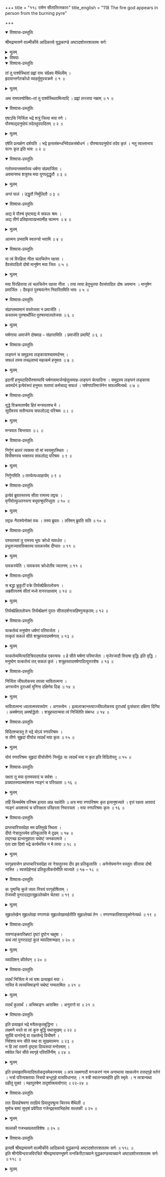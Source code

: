+++
title = "११८ रामेण सीतातिरस्कारः"
title_english = "118 The fire god appears in person from the burning pyre"

+++

<details open><summary>विश्वास-प्रस्तुतिः</summary>

श्रीमद्रामायणे वाल्मीकीये आदिकाव्ये युद्धकाण्डे अष्टादशोत्तरशततमः सर्गः
</details>

<details><summary>मूलम्</summary>

श्रीमद्रामायणे वाल्मीकीये आदिकाव्ये युद्धकाण्डे अष्टादशोत्तरशततमः सर्गः
</details>

<details><summary>विषयाः</summary>

रामेणसीतांप्रति रावणवधावधिप्रयासस्य निजापयशःप्रमार्जनप्रयोजकत्वोक्तिपूर्वकं तच्चारित्रशुद्धिसंदेहरूपहेतूक्त्या तत्परिग्रहानभिरोचनवचनम् ॥ १ ॥

</details>

<details open><summary>विश्वास-प्रस्तुतिः</summary>

तां तु पार्श्वस्थितां प्रह्वां रामः संप्रेक्ष्य मैथिलीम् ।  
हृदयान्तर्गतक्रोधो व्याहर्तुमुपचक्रमे ॥ १ ॥
</details>

<details><summary>मूलम्</summary>

तां तु पार्श्वस्थितां प्रह्वां रामः संप्रेक्ष्य मैथिलीम् ।  
हृदयान्तर्गतक्रोधो व्याहर्तुमुपचक्रमे ॥ १ ॥
</details>

अथ रामपरुषोक्तिः–तां तु पार्श्वस्थितामित्यादि । प्रह्वां लज्जया नम्राम् ॥ १ ॥

<details open><summary>विश्वास-प्रस्तुतिः</summary>

एषाऽसि निर्जिता भद्रे शत्रुं जित्वा मया रणे ।  
पौरुषाद्यदनुष्ठेयं तदेतदुपपादितम् ॥ २ ॥
</details>

<details><summary>मूलम्</summary>

एषाऽसि निर्जिता भद्रे शत्रुं जित्वा मया रणे ।  
पौरुषाद्यदनुष्ठेयं तदेतदुपपादितम् ॥ २ ॥
</details>

एषेति प्रत्यक्षेण दर्शयति । भद्रे इत्यसंबन्धनिवेदकसंबोधनं । पौरुषायदनुष्ठेयं तदेव कृतं । नतु त्वल्लाभाय यत्नः कृत इति भावः ॥ २ ॥

<details open><summary>विश्वास-प्रस्तुतिः</summary>

गतोस्म्यन्तममर्पस्य धर्षणा संप्रमार्जिता ।  
अवमानश्च शत्रुश्च मया युगपदुद्धृतौ ॥ ३ ॥
</details>

<details><summary>मूलम्</summary>

गतोस्म्यन्तममर्पस्य धर्षणा संप्रमार्जिता ।  
अवमानश्च शत्रुश्च मया युगपदुद्धृतौ ॥ ३ ॥
</details>

अन्तं फलं । उद्धृतौ निर्मूलितौ ॥ ३ ॥

<details open><summary>विश्वास-प्रस्तुतिः</summary>

अद्य मे पौरुषं दृष्टमद्य मे सफलः श्रमः ।  
अद्य तीर्ण प्रतिज्ञत्वात्प्रभवामीह चात्मनः ॥ ४ ॥
</details>

<details><summary>मूलम्</summary>

अद्य मे पौरुषं दृष्टमद्य मे सफलः श्रमः ।  
अद्य तीर्ण प्रतिज्ञत्वात्प्रभवामीह चात्मनः ॥ ४ ॥
</details>

आत्मनः प्रभवामि स्वतन्त्रो भवामि ॥ ४ ॥

<details open><summary>विश्वास-प्रस्तुतिः</summary>

या त्वं विरहिता नीता चलचित्तेन रक्षसा ।  
दैवसंपादितो दोषो मानुषेण मया जितः ॥ ५ ॥
</details>

<details><summary>मूलम्</summary>

या त्वं विरहिता नीता चलचित्तेन रक्षसा ।  
दैवसंपादितो दोषो मानुषेण मया जितः ॥ ५ ॥
</details>

मया विरहिताया त्वं चलचित्तेन रक्षसा नीता । तया त्वया हेतुभूतया दैवसंपादितः दोषः अवमानः । मानुषेण प्रमार्जितः । दैवकृतं पुरुषयत्नेन निवारितमिति भावः ॥ ५ ॥

<details open><summary>विश्वास-प्रस्तुतिः</summary>

संप्राप्तमवमानं यस्तेजसा न प्रमार्जति ।  
कस्तस्य पुरुषार्थोस्ति पुरुषस्याल्पतेजसः ॥ ६ ॥
</details>

<details><summary>मूलम्</summary>

संप्राप्तमवमानं यस्तेजसा न प्रमार्जति ।  
कस्तस्य पुरुषार्थोस्ति पुरुषस्याल्पतेजसः ॥ ६ ॥
</details>

घर्षणाया अमार्जने दोषमाह – संप्राप्तमिति । प्रमार्जति प्रमार्ष्टि ॥ ६ ॥

<details open><summary>विश्वास-प्रस्तुतिः</summary>

लङ्घनं च समुद्रस्य लङ्कायाश्चावमर्दनम् ।  
सफलं तस्य तच्छ्लाघ्यं महत्कर्म हनूमतः ॥ ७ ॥
</details>

<details><summary>मूलम्</summary>

लङ्घनं च समुद्रस्य लङ्कायाश्चावमर्दनम् ।  
सफलं तस्य तच्छ्लाघ्यं महत्कर्म हनूमतः ॥ ७ ॥
</details>

इदानीं हनुमदादिपौरुषस्यापि घर्षणावमार्जनहेतुत्वमाह-लङ्घनं चेत्यादिना । समुद्रस्य लङ्घनं लङ्काया अवमर्दनं इत्येवंरूपं हनुमतः श्लाघ्यं कर्मचाद्य सफलं । घर्षणापरिमार्जनेन सफलमित्यर्थः ॥ ७ ॥

<details open><summary>विश्वास-प्रस्तुतिः</summary>

युद्धे विक्रमतश्चैव हितं मन्त्रयतश्च मे ।  
सुग्रीवस्य ससैन्यस्य सफलोऽद्य परिश्रमः ॥ ८ ॥
</details>

<details><summary>मूलम्</summary>

युद्धे विक्रमतश्चैव हितं मन्त्रयतश्च मे ।  
सुग्रीवस्य ससैन्यस्य सफलोऽद्य परिश्रमः ॥ ८ ॥
</details>

मन्त्रयतः चिन्तयतः ॥ ८ ॥

<details open><summary>विश्वास-प्रस्तुतिः</summary>

निर्गुणं भ्रातरं त्यक्त्वा यो मां स्वयमुपस्थितः ।  
विभीषणस्य भक्तस्य सफलोद्य परिश्रमः ॥ ९ ॥
</details>

<details><summary>मूलम्</summary>

निर्गुणं भ्रातरं त्यक्त्वा यो मां स्वयमुपस्थितः ।  
विभीषणस्य भक्तस्य सफलोद्य परिश्रमः ॥ ९ ॥
</details>

निर्गुणमिति ॥ तस्येत्यध्याहार्यम् ॥ ९ ॥

<details open><summary>विश्वास-प्रस्तुतिः</summary>

इत्येवं ब्रुवतस्तस्य सीता रामस्य तद्वचः ।  
मृगीवोत्फुल्लनयना बभूवाश्रुपरिप्लुता ॥ १० ॥
</details>

<details><summary>मूलम्</summary>

इत्येवं ब्रुवतस्तस्य सीता रामस्य तद्वचः ।  
मृगीवोत्फुल्लनयना बभूवाश्रुपरिप्लुता ॥ १० ॥
</details>

तद्वचः नैराश्येनोक्तं वचः । तस्य ब्रुवतः । तस्मिन् ब्रुवति सति ॥ १० ॥

<details open><summary>विश्वास-प्रस्तुतिः</summary>

पश्यतस्तां तु रामस्य भूयः क्रोधो व्यवर्धत ।  
प्रभूताज्यावसिक्तस्य पावकस्येव दीप्यतः ॥ ११ ॥
</details>

<details><summary>मूलम्</summary>

पश्यतस्तां तु रामस्य भूयः क्रोधो व्यवर्धत ।  
प्रभूताज्यावसिक्तस्य पावकस्येव दीप्यतः ॥ ११ ॥
</details>

पावकस्येति । पावकस्य क्रोधोतीव ज्वलनम् ॥ ११ ॥

<details open><summary>विश्वास-प्रस्तुतिः</summary>

स बद्धा भ्रुकुटीं वक्रे तिर्यक्प्रेक्षितलोचनः ।  
अब्रवीत्परुषं सीतां मध्ये वानररक्षसाम् ॥ १२ ॥
</details>

<details><summary>मूलम्</summary>

स बद्धा भ्रुकुटीं वक्रे तिर्यक्प्रेक्षितलोचनः ।  
अब्रवीत्परुषं सीतां मध्ये वानररक्षसाम् ॥ १२ ॥
</details>

तिर्यक्प्रेक्षितलोचनः तिर्यक्प्रेक्षणं पुरतः सीतादर्शनासहिष्णुत्वकृतम् ॥ १२ ॥

<details open><summary>विश्वास-प्रस्तुतिः</summary>

यत्कर्तव्यं मनुष्येण धर्षणां परिमार्जता ।  
तत्कृतं सकलं सीते शत्रुहस्तादमर्षणात् ॥ १३ ॥
</details>

<details><summary>मूलम्</summary>

यत्कर्तव्यं मनुष्येण धर्षणां परिमार्जता ।  
तत्कृतं सकलं सीते शत्रुहस्तादमर्षणात् ॥ १३ ॥
</details>

यत्कर्तव्यमित्यादित्रिपादश्लोक एकान्वयः ॥ हे सीते घर्षणां परिमार्जता । मृजेरजादौ विभाषा वृद्धिः इति वृद्धि । मनुष्येण यत्कर्तव्यं तत् सकलं कृतं । शत्रुहस्तादमर्षणादित्युत्तरशेषः ॥ १३ ॥

<details open><summary>विश्वास-प्रस्तुतिः</summary>

निर्जिता जीवलोकस्य तपसा भावितात्मना ।  
अगस्त्येन दुराधर्षा मुनिना दक्षिणेव दिक् ॥ १४ ॥
</details>

<details><summary>मूलम्</summary>

निर्जिता जीवलोकस्य तपसा भावितात्मना ।  
अगस्त्येन दुराधर्षा मुनिना दक्षिणेव दिक् ॥ १४ ॥
</details>

भावितात्मना ध्यातात्मस्वरूपेण । अगस्त्येन । इल्वलाक्रान्तत्वाज्जीवलोकस्य दुराधर्षा दुःसंचारा दक्षिणा दिगिव । अमर्षणात् अमर्षाद्धेतोः । शत्रुहस्तान्मया त्वं निर्जितेति संबन्धः ॥ १४ ॥

<details open><summary>विश्वास-प्रस्तुतिः</summary>

विदितश्चास्तु ते भद्रे योऽयं रणपरिश्रमः ।  
स तीर्णः सुहृदां वीर्यान्न त्वदर्थं मया कृतः ॥ १५ ॥
</details>

<details><summary>मूलम्</summary>

विदितश्चास्तु ते भद्रे योऽयं रणपरिश्रमः ।  
स तीर्णः सुहृदां वीर्यान्न त्वदर्थं मया कृतः ॥ १५ ॥
</details>

योयं रणपरिश्रमः सुहृदां वीर्यात्तीर्णः निर्व्यूढः सः त्वदर्थं मया न कृत इति विदितोस्तु ॥ १५ ॥

<details open><summary>विश्वास-प्रस्तुतिः</summary>

रक्षता तु मया वृत्तमपवादं च सर्वशः ।  
प्रख्यातस्यात्मवंशस्य न्यङ्गं च परिरक्षता ॥ १६ ॥
</details>

<details><summary>मूलम्</summary>

रक्षता तु मया वृत्तमपवादं च सर्वशः ।  
प्रख्यातस्यात्मवंशस्य न्यङ्गं च परिरक्षता ॥ १६ ॥
</details>

तर्हि किमर्थमेष परिश्रम इत्यत आह रक्षतेति ॥ अत्र मया रणपरिश्रमः कृत इत्यनुषज्यते । वृत्तं रक्षता अपवादं न्यङ्गं अयशस्यं च परिरक्षता परिहरता निवारयता । मया रणपरिश्रमः कृतः ॥ १६ ॥

<details open><summary>विश्वास-प्रस्तुतिः</summary>

प्राप्तचारित्रसंदेहा मम प्रतिमुखे स्थिता ।  
दीपो नेत्रातुरस्येव प्रतिकूलासि मे दृढम् ॥ १७ ॥  
तद्गच्छ ह्यभ्यनुज्ञाता यथेष्टं जनकात्मजे ।  
एता दश दिशो भद्रे कार्यमस्ति न मे त्वया ॥ १८ ॥
</details>

<details><summary>मूलम्</summary>

प्राप्तचारित्रसंदेहा मम प्रतिमुखे स्थिता ।  
दीपो नेत्रातुरस्येव प्रतिकूलासि मे दृढम् ॥ १७ ॥  
तद्गच्छ ह्यभ्यनुज्ञाता यथेष्टं जनकात्मजे ।  
एता दश दिशो भद्रे कार्यमस्ति न मे त्वया ॥ १८ ॥
</details>

परगृहवासेन प्राप्तचारित्रसंदेहा त्वं नेत्रातुरस्य दीप इव प्रतिकूलासि । अनेनोपमानेन वस्तुतः सीताया दोषो नास्ति । स्वसंदेहेनाहं प्रतिकूलीकरोमीति व्यज्यते ॥ १७ – १८ ॥

<details open><summary>विश्वास-प्रस्तुतिः</summary>

कः पुमान्हि कुले जातः स्त्रियं परगृहोषिताम् ।  
तेजस्वी पुनरादद्यात्सुहृल्लेख्येन चेतसा ॥ १९ ॥
</details>

<details><summary>मूलम्</summary>

कः पुमान्हि कुले जातः स्त्रियं परगृहोषिताम् ।  
तेजस्वी पुनरादद्यात्सुहृल्लेख्येन चेतसा ॥ १९ ॥
</details>

सुहृल्लेखेन सुहृल्लेखा रणरणकं सुहृल्लेखामर्हतीति सुहृल्लेख्यं तेन । रणरणकातिशययुक्तेनेत्यर्थः ॥ १९ ॥

<details open><summary>विश्वास-प्रस्तुतिः</summary>

रावणाङ्कपरिभ्रष्टां दृष्टां दुष्टेन चक्षुषा ।  
कथं त्वां पुनरादद्यां कुलं व्यपदिशन्महत् ॥ २० ॥
</details>

<details><summary>मूलम्</summary>

रावणाङ्कपरिभ्रष्टां दृष्टां दुष्टेन चक्षुषा ।  
कथं त्वां पुनरादद्यां कुलं व्यपदिशन्महत् ॥ २० ॥
</details>

व्यपदिशन् कीर्तयन् ॥ २० ॥

<details open><summary>विश्वास-प्रस्तुतिः</summary>

तदर्थं निर्जिता मे त्वं यशः प्रत्याहृतं मया ।  
नास्ति मे त्वय्यभिष्वङ्गो यथेष्टं गम्यतामितः ॥ २१ ॥
</details>

<details><summary>मूलम्</summary>

तदर्थं निर्जिता मे त्वं यशः प्रत्याहृतं मया ।  
नास्ति मे त्वय्यभिष्वङ्गो यथेष्टं गम्यतामितः ॥ २१ ॥
</details>

तदर्थं कुलार्थं । अभिष्वङ्गः आसक्तिः । अनुरागो वा ॥ २१ ॥

<details open><summary>विश्वास-प्रस्तुतिः</summary>

इति प्रव्याहृतं भद्रे मयैतत्कृतबुद्धिना ।  
लक्ष्मणे भरते वा त्वं कुरु बुद्धिं यथासुखम् ॥ २२ ॥  
सुग्रीवे वानरेन्द्रे वा राक्षसेन्द्रे विभीषणे ।  
निवेशय मनः सीते यथा वा सुखमात्मनः ॥ २३ ॥  
न हि त्वां रावणो दृष्ट्वा दिव्यरूपां मनोरमाम् ।  
मर्षयेत चिरं सीते स्वगृहे परिवर्तिनीम् ॥ २४ ॥
</details>

<details><summary>मूलम्</summary>

इति प्रव्याहृतं भद्रे मयैतत्कृतबुद्धिना ।  
लक्ष्मणे भरते वा त्वं कुरु बुद्धिं यथासुखम् ॥ २२ ॥  
सुग्रीवे वानरेन्द्रे वा राक्षसेन्द्रे विभीषणे ।  
निवेशय मनः सीते यथा वा सुखमात्मनः ॥ २३ ॥  
न हि त्वां रावणो दृष्ट्वा दिव्यरूपां मनोरमाम् ।  
मर्षयेत चिरं सीते स्वगृहे परिवर्तिनीम् ॥ २४ ॥
</details>

इति प्रव्याहृतमित्यादिश्लोकद्वयमेकान्वयम् ॥ अत्र लक्ष्मणादौ मनःकरणं नाम अनाथाया रक्षकत्वेन तत्तद्गृहे वर्तनं । भर्त्रा परित्यक्तायाः स्त्रियो बन्धुगृहे वासविधानात् । न स्त्री स्वातन्त्र्यमर्हति इति स्मृतेः । न त्वत्रान्यथा ग्रहीतुं युक्तं । महापुरुषेण तादृशोक्त्ययोगात् ॥ २२-२४ ॥

<details open><summary>विश्वास-प्रस्तुतिः</summary>

ततः प्रियार्हश्रवणा तदप्रियं प्रियादुपश्रुत्य चिरस्य मैथिली ॥  
मुमोच बाष्पं सुभृशं प्रवेपिता गजेन्द्रहस्ताभिहतेव सल्लकी ॥ २५ ॥
</details>

<details><summary>मूलम्</summary>

ततः प्रियार्हश्रवणा तदप्रियं प्रियादुपश्रुत्य चिरस्य मैथिली ॥  
मुमोच बाष्पं सुभृशं प्रवेपिता गजेन्द्रहस्ताभिहतेव सल्लकी ॥ २५ ॥
</details>

सल्लकी गजभक्ष्यलताविशेषः ॥ २५ ॥

<details open><summary>विश्वास-प्रस्तुतिः</summary>

इत्यार्षे श्रीमद्रामायणे वाल्मीकीये आदिकाव्ये युद्धकाण्डे अष्टादशोत्तरशततमः सर्गः ॥ ११८ ॥  
इति श्रीगोविन्दराजविरचिते श्रीमद्रामायणभूषणे रत्नकिरीटाख्याने युद्धकाण्डव्याख्याने अष्टादशोत्तरशततमः सर्गः ॥ ११८ ॥
</details>

<details><summary>मूलम्</summary>

इत्यार्षे श्रीमद्रामायणे वाल्मीकीये आदिकाव्ये युद्धकाण्डे अष्टादशोत्तरशततमः सर्गः ॥ ११८ ॥  
इति श्रीगोविन्दराजविरचिते श्रीमद्रामायणभूषणे रत्नकिरीटाख्याने युद्धकाण्डव्याख्याने अष्टादशोत्तरशततमः सर्गः ॥ ११८ ॥
</details>

